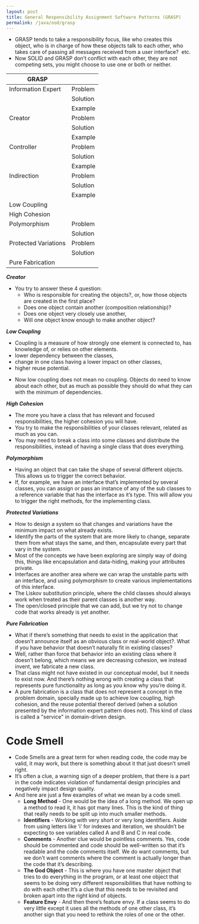 ```yaml
---
layout: post
title: General Responsibility Assignment Software Patterns (GRASP)
permalink: /java/ood/grasp
---
```


- GRASP tends to take a responsibility focus, like who creates this object, who is in charge of how these objects talk to each other, who takes care of passing all messages received from a user interface?  etc.
- Now SOLID and GRASP don’t conflict with each other, they are not competing sets, you might choose to use one or both or neither.

|GRASP                  |   |
|---                    |---|
|Information Expert     |Problem    |What is a basic principle by which to assign responsibilities to objects?|
|                       |Solution   |Assign responsibility to the class that has the information needed to fulfill it.|
|                       |Example    |Cutomer and Order class, Order should get list of all the orders placed by the customer|
|Creator                |Problem    |Who creates object A?|
|                       |Solution   |class B, if it has the initializing information (4 questions)|
|                       |Example    |Factory Design Pattern|
|Controller             |Problem    |Who should be responsible for handling an input system event?|
|                       |Solution   |use case controller to deal with all system events of a use case. Create/Delete User can have  UserController, instead of two separate use case controllers.|
|                       |Example    |Model View Controller (MVC)|
|Indirection            |Problem    |Where to assign responsibility, to avoid direct coupling between two (or more) things? How to de-couple objects so that low coupling is supported and reuse potential remains higher?|
|                       |Solution   |Assign the responsibility to an intermediate object to mediate between other components or services so that they are not directly coupled.|
|                       |Example    |Introduction of a controller component for mediation between data (model) and its representation (view) in the model-view control pattern. This ensures that coupling between them remains low.|
|Low Coupling           |           |lower dependency between the classes, change in one class having a lower impact on other classes.|
|High Cohesion          |           |Have a class that has relevant and focused responsibilities|
|Polymorphism           |Problem    |How to handle alternatives based on type? How to create pluggable software components?|
|                       |Solution   |When related alternatives or behaviors vary by type (class), assign responsibility for the behavior—using polymorphic operations—to the types for which the behavior varies.|
|Protected Variations   |Problem    |How to design objects, subsystems, and systems so that the variations or instability in these elements does not have an undesirable impact on other elements?|
|                       |Solution   |Identify points of predicted variation or instability; assign responsibilities to create a stable interface around them.|
|Pure Fabrication       |           |A class that does not represent a concept in the problem domain, specially made up to achieve low coupling, high cohesion|

***Creator***
* You try to answer these 4 question:
    - Who is responsible for creating the objects?, or, how those objects are created in the first place?
    - Does one object contain another (composition relationship)?
    - Does one object very closely use another, 
    - Will one object know enough to make another object?

***Low Coupling***  
- Coupling is a measure of how strongly one element is connected to, has knowledge of, or relies on other elements.
- lower dependency between the classes,
- change in one class having a lower impact on other classes,
- higher reuse potential.
* Now low coupling does not mean no coupling. Objects do need to know about each other, but as much as possible they should do what they can with the minimum of dependencies.

***High Cohesion***
* The more you have a class that has relevant and focused responsibilities, the higher cohesion you will have.
* You try to make the responsibilities of your classes relevant, related as much as you can.
* You may need to break a class into some classes and distribute the responsibilities, instead of having a single class that does everything.

***Polymorphism***
* Having an object that can take the shape of several different objects. This allows us to trigger the correct behavior.
* If, for example, we have an interface that’s implemented by several classes, you can assign or pass an instance of any of the sub classes to a reference variable that has the interface as it’s type. This will allow you to trigger the right methods, for the implementing class.

***Protected Variations***
* How to design a system so that changes and variations have the minimum impact on what already exists.
* Identify the parts of the system that are more likely to change, separate them from what stays the same, and then, encapsulate every part that vary in the system.
* Most of the concepts we have been exploring are simply way of doing this, things like encapsulation and data-hiding, making your attributes private.
* Interfaces are another area where we can wrap the unstable parts with an interface, and using polymorphism to create various implementations of this interface.
* The Liskov substitution principle, where the child classes should always work when treated as their parent classes is another way.
* The open/closed principle that we can add, but we try not to change code that works already is yet another.

***Pure Fabrication***
* What if there’s something that needs to exist in the application that doesn’t announce itself as an obvious class or real-world object?. What if you have behavior that doesn’t naturally fit in existing classes?
* Well, rather than force that behavior into an existing class where it doesn’t belong, which means we are decreasing cohesion, we instead invent, we fabricate a new class.
* That class might not have existed in our conceptual model, but it needs to exist now. And there’s nothing wrong with creating a class that represents pure functionality as long as you know why you’re doing it.
* A pure fabrication is a class that does not represent a concept in the problem domain, specially made up to achieve low coupling, high cohesion, and the reuse potential thereof derived (when a solution presented by the information expert pattern does not). This kind of class is called a "service" in domain-driven design.

# Code Smell
*  Code Smells are a great term for when reading code, the code may be valid, it may work, but there is something about it that just doesn’t smell right.
*  It’s often a clue, a warning sign of a deeper problem, that there is a part in the code indicates violation of fundamental design principles and negatively impact design quality.
* And here are just a few examples of what we mean by a code smell.
    - **Long Method** - One would be the idea of a long method. We open up a method to read it, it has got many lines. This is the kind of thing that really needs to be split up into much smaller methods.
	- **Identifiers** - Working with very short or very long identifiers. Aside from using letters like ‘i’ for indexes and iteration, we shouldn’t be expecting to see variables called A and B and C in real code.
	- **Comments** - Another clue would be pointless comments. Yes, code should be commented and code should be well-written so that it’s readable and the code comments itself. We do want comments, but we don’t want comments where the comment is actually longer than the code that it’s describing.
	- **The God Object** - This is where you have one master object that tries to do everything in the program, or at least one object that seems to be doing very different responsibilities that have nothing to do with each other.It’s a clue that this needs to be revisited and broken apart into the right kind of objects.
	- **Feature Envy** - And then there’s feature envy. If a class seems to do very little except it uses all the methods of one other class, it’s another sign that you need to rethink the roles of one or the other.

